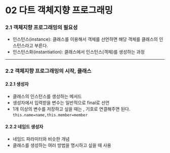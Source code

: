# 02 다트 객체지향 프로그래밍

### 2.1 객체지향 프로그래밍의 필요성
- 인스턴스(instance): 클래스를 이용해서 객체를 선언하면 해당 객체를 클래스의 인스턴스라고 부른다.
- 인스턴스화(instantiation): 클래스에서 인스턴스(객체)를 생성하는 과정
---

### 2.2 객체지향 프로그래밍의 시작, 클래스
#### 2.2.1 생성자
- 클래스의 인스턴스를 생성하는 메서드
- 생성자에서 입력받을 변수는 일반적으로 final로 선언
- 1개 이상의 변수를 저장하고 싶을 때는 , 기호로 연결해주면 된다.  
```this.name=name,this.member=member```

#### 2.2.2 네임드 생성자
- 네임드 파라미터와 비슷한 개념
- 클래스를 생성하는 여러 방법을 명시하고 싶을 때 사용
